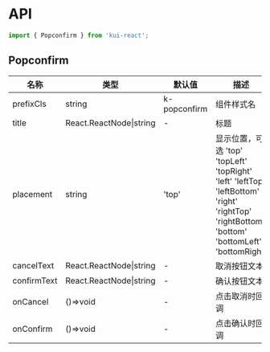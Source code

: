 # API

```jsx
import { Popconfirm } from 'kui-react';
```

## Popconfirm

| 名称        | 类型                    | 默认值       | 描述                                                                                                                                         |
| ----------- | ----------------------- | ------------ | -------------------------------------------------------------------------------------------------------------------------------------------- |
| prefixCls   | string                  | k-popconfirm | 组件样式名                                                                                                                                   |
| title       | React.ReactNode\|string | -            | 标题                                                                                                                                         |
| placement   | string                  | 'top'        | 显示位置，可选 'top' 'topLeft' 'topRight' 'left' 'leftTop' 'leftBottom' 'right' 'rightTop' 'rightBottom' 'bottom' 'bottomLeft' 'bottomRight' |
| cancelText  | React.ReactNode\|string | -            | 取消按钮文本                                                                                                                                 |
| confirmText | React.ReactNode\|string | -            | 确认按钮文本                                                                                                                                 |
| onCancel    | ()=>void                | -            | 点击取消时回调                                                                                                                               |
| onConfirm   | ()=>void                | -            | 点击确认时回调                                                                                                                               |
